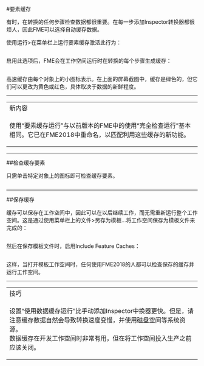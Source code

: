 
  <div id="readme" class="readme blob instapaper_body">
    <article class="markdown-body entry-content" itemprop="text">

<p><font style="vertical-align: inherit;"><font style="vertical-align: inherit;">#要素缓存</font></font></p>
<p><font style="vertical-align: inherit;"><font style="vertical-align: inherit;">有时，在转换的任何步骤检查数据都很重要。</font><font style="vertical-align: inherit;">在每一步添加Inspector转换器都很烦人，因此FME可以选择自动缓存数据。</font></font></p>
<p><font style="vertical-align: inherit;"><font style="vertical-align: inherit;">使用运行&gt;在菜单栏上运行要素缓存激活此行为：</font></font></p>
<p><a target="_blank" href="https://github.com/safesoftware/FMETraining/blob/Desktop-Advanced-2018/DesktopAdvanced2WorkspaceDesign/Images/Img2.051.RunWithCaching.png"><img src="./Images/Img2.051.RunWithCaching.png" alt="" style="max-width:100%;"></a></p>
<p><font style="vertical-align: inherit;"><font style="vertical-align: inherit;">启用此选项后，FME会在工作空间运行时在转换的每个步骤生成缓存：</font></font></p>
<p><a target="_blank" href="https://github.com/safesoftware/FMETraining/blob/Desktop-Advanced-2018/DesktopAdvanced2WorkspaceDesign/Images/Img2.052.FeatureCaching.png"><img src="./Images/Img2.052.FeatureCaching.png" alt="" style="max-width:100%;"></a></p>
<p><font style="vertical-align: inherit;"><font style="vertical-align: inherit;">高速缓存由每个对象上的小图标表示。</font><font style="vertical-align: inherit;">在上面的屏幕截图中，缓存是绿色的，但它们可以更改为黄色或红色，具体取决于数据的新鲜程度。</font></font></p>
<hr>
 
<table>
<tbody><tr>
<td>
<i></i><font style="vertical-align: inherit;"><font style="vertical-align: inherit;">
新内容
</font></font></td>
</tr>
<tr>
<td><font style="vertical-align: inherit;"><font style="vertical-align: inherit;">

使用“要素缓存运行”与以前版本的FME中的使用“完全检查运行”基本相同。</font><font style="vertical-align: inherit;">它已在FME2018中重命名，以匹配利用这些缓存的新功能。

</font></font></td>
</tr>
</tbody></table>
<hr>
<p><font style="vertical-align: inherit;"><font style="vertical-align: inherit;">##检查缓存要素</font></font></p>
<p><font style="vertical-align: inherit;"><font style="vertical-align: inherit;">只需单击特定对象上的图标即可检查缓存要素。</font></font></p>
<p><a target="_blank" href="https://github.com/safesoftware/FMETraining/blob/Desktop-Advanced-2018/DesktopAdvanced2WorkspaceDesign/Images/Img2.053.InspectFeatureCache.png"><img src="./Images/Img2.053.InspectFeatureCache.png" alt="" style="max-width:100%;"></a></p>
<hr>
<p><font style="vertical-align: inherit;"><font style="vertical-align: inherit;">##保存缓存</font></font></p>
<p><font style="vertical-align: inherit;"><font style="vertical-align: inherit;">缓存可以保存在工作空间中，因此可以在以后继续工作，而无需重新运行整个工作空间。</font><font style="vertical-align: inherit;">这是通过使用菜单栏上的文件&gt;另存为模板...将工作空间保存为模板文件来完成的：</font></font></p>
<p><a target="_blank" href="https://github.com/safesoftware/FMETraining/blob/Desktop-Advanced-2018/DesktopAdvanced2WorkspaceDesign/Images/Img2.054.SaveAsTemplate.png"><img src="./Images/Img2.054.SaveAsTemplate.png" alt="" style="max-width:100%;"></a></p>
<p><font style="vertical-align: inherit;"><font style="vertical-align: inherit;">然后在保存模板文件时，启用Include Feature Caches：</font></font></p>
<p><a target="_blank" href="https://github.com/safesoftware/FMETraining/blob/Desktop-Advanced-2018/DesktopAdvanced2WorkspaceDesign/Images/Img2.055.SaveCachesInTemplate.png"><img src="./Images/Img2.055.SaveCachesInTemplate.png" alt="" style="max-width:100%;"></a></p>
<p><font style="vertical-align: inherit;"><font style="vertical-align: inherit;">这样，当打开模板工作空间时，任何使用FME2018的人都可以检查保存的缓存并运行工作空间。</font></font></p>
<hr>
<table>
<tbody><tr>
<td>
<i></i><font style="vertical-align: inherit;"><font style="vertical-align: inherit;">
技巧
</font></font></td>
</tr>
<tr>
<td><font style="vertical-align: inherit;"><font style="vertical-align: inherit;">

设置“使用数据缓存运行”比手动添加Inspector中换器更快。</font><font style="vertical-align: inherit;">但是，请注意缓存数据自然会导致转换速度变慢，并使用磁盘空间等系统资源。 
</font></font><br><font style="vertical-align: inherit;"><font style="vertical-align: inherit;">数据缓存在开发工作空间时非常有用，但在将工作空间投入生产之前应该关闭。

</font></font></td>
</tr>
</tbody></table>
</article>
  </div>
</div></body></html>